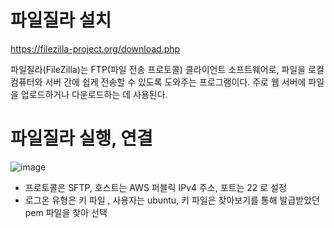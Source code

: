# 파일질라 설치
https://filezilla-project.org/download.php

파일질라(FileZilla)는 FTP(파일 전송 프로토콜) 클라이언트 소프트웨어로, 파일을 로컬 컴퓨터와 서버 간에 쉽게 전송할 수 있도록 도와주는 프로그램이다. 주로 웹 서버에 파일을 업로드하거나 다운로드하는 데 사용된다.

# 파일질라 실행, 연결
![image](https://github.com/user-attachments/assets/fa432346-f86e-4399-9575-4b1bf809345d)
- 프로토콜은 SFTP, 호스트는 AWS 퍼블릭 IPv4 주소, 포트는 22 로 설정
- 로그온 유형은 키 파일 , 사용자는 ubuntu, 키 파일은 찾아보기를 통해 발급받았던 pem 파일을 찾아 선택

